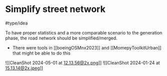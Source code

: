 # Simplify street network
#type/idea 

To have proper statistics and a more comparable scenario to the generation phase, the road network should be simplified/merged.

- There were tools in [[boeingOSMnx2023]] and [[MomepyToolkitUrban]] that might be able to do this

![[CleanShot 2024-05-01 at 12.13.56@2x.png]]
![[CleanShot 2024-01-24 at 15.13.14@2x.jpeg]]